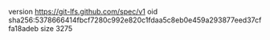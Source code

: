 version https://git-lfs.github.com/spec/v1
oid sha256:5378666414fbcf7280c992e820c1fdaa5c8eb0e459a293877eed37cffa18adeb
size 3275
